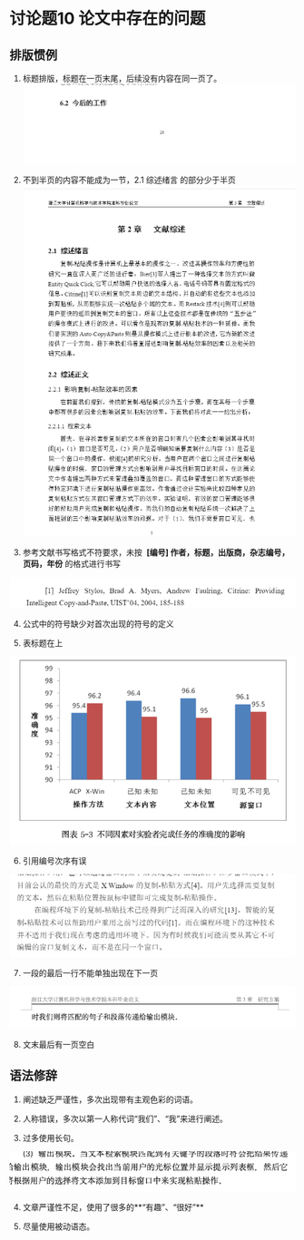 # 讨论题10 论文中存在的问题

## 排版惯例

1.  标题排版，标题在一页末尾，后续没有内容在同一页了。![image-20240211221948382](./%E5%B0%8F%E7%BB%84%E8%AE%A8%E8%AE%BA10%EF%BC%9A%E6%9C%AC%E7%A7%91%E6%AF%95%E4%B8%9A%E8%AE%BA%E6%96%87%E5%AE%9E%E4%BE%8B%E5%88%86%E6%9E%90img/image-20240211221948382.png)
    
2.  不到半页的内容不能成为一节，2.1 综述绪言 的部分少于半页  
    ![image-20240211221954817](./%E5%B0%8F%E7%BB%84%E8%AE%A8%E8%AE%BA10%EF%BC%9A%E6%9C%AC%E7%A7%91%E6%AF%95%E4%B8%9A%E8%AE%BA%E6%96%87%E5%AE%9E%E4%BE%8B%E5%88%86%E6%9E%90img/image-20240211221954817.png)
    
3.  参考文献书写格式不符要求，未按  **\[编号\] 作者，标题，出版商，杂志编号，页码，年份** 的格式进行书写
    

![image-20240211222000123](./%E5%B0%8F%E7%BB%84%E8%AE%A8%E8%AE%BA10%EF%BC%9A%E6%9C%AC%E7%A7%91%E6%AF%95%E4%B8%9A%E8%AE%BA%E6%96%87%E5%AE%9E%E4%BE%8B%E5%88%86%E6%9E%90img/image-20240211222000123.png)

4.  公式中的符号缺少对首次出现的符号的定义
    
5.  表标题在上
    

![image-20240211222003113](./%E5%B0%8F%E7%BB%84%E8%AE%A8%E8%AE%BA10%EF%BC%9A%E6%9C%AC%E7%A7%91%E6%AF%95%E4%B8%9A%E8%AE%BA%E6%96%87%E5%AE%9E%E4%BE%8B%E5%88%86%E6%9E%90img/image-20240211222003113.png)

6.  引用编号次序有误
    

![image-20240211222007015](./%E5%B0%8F%E7%BB%84%E8%AE%A8%E8%AE%BA10%EF%BC%9A%E6%9C%AC%E7%A7%91%E6%AF%95%E4%B8%9A%E8%AE%BA%E6%96%87%E5%AE%9E%E4%BE%8B%E5%88%86%E6%9E%90img/image-20240211222007015.png)

7.  一段的最后一行不能单独出现在下一页
    

![image-20240211222010181](./%E5%B0%8F%E7%BB%84%E8%AE%A8%E8%AE%BA10%EF%BC%9A%E6%9C%AC%E7%A7%91%E6%AF%95%E4%B8%9A%E8%AE%BA%E6%96%87%E5%AE%9E%E4%BE%8B%E5%88%86%E6%9E%90img/image-20240211222010181.png)

8.  文末最后有一页空白
    

## 语法修辞

1.  阐述缺乏严谨性，多次出现带有主观色彩的词语。
    
2.  人称错误，多次以第一人称代词“我们”、“我”来进行阐述。
    
3.  过多使用长句。
    

![image-20240211222013406](./%E5%B0%8F%E7%BB%84%E8%AE%A8%E8%AE%BA10%EF%BC%9A%E6%9C%AC%E7%A7%91%E6%AF%95%E4%B8%9A%E8%AE%BA%E6%96%87%E5%AE%9E%E4%BE%8B%E5%88%86%E6%9E%90img/image-20240211222013406.png)

4.  文章严谨性不足，使用了很多的**“有趣”、“很好”**
    
5.  尽量使用被动语态。